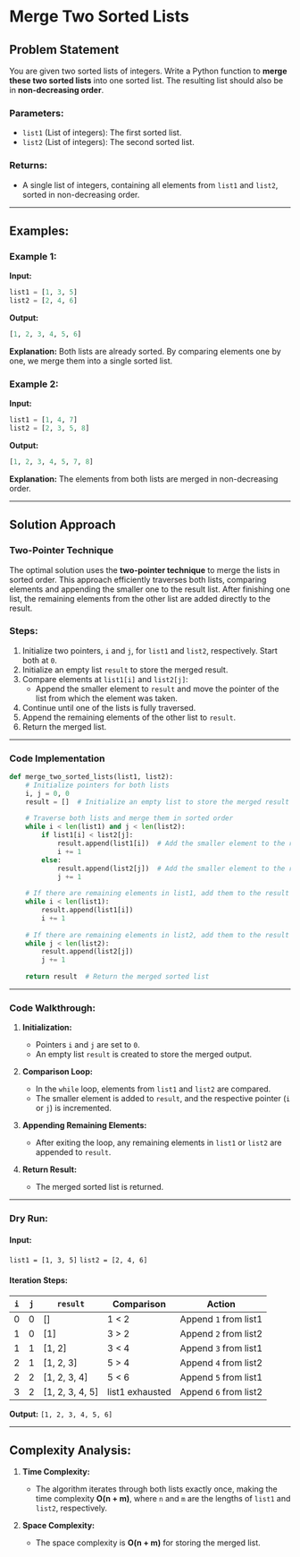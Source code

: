 # Merge Two Sorted Lists

## Problem Statement

You are given two sorted lists of integers. Write a Python function to **merge these two sorted lists** into one sorted list. The resulting list should also be in **non-decreasing order**.

### Parameters:
- `list1` (List of integers): The first sorted list.
- `list2` (List of integers): The second sorted list.

### Returns:
- A single list of integers, containing all elements from `list1` and `list2`, sorted in non-decreasing order.

---

## Examples:

### Example 1:
**Input:**
```python
list1 = [1, 3, 5]
list2 = [2, 4, 6]
```
**Output:**
```python
[1, 2, 3, 4, 5, 6]
```
**Explanation:**
Both lists are already sorted. By comparing elements one by one, we merge them into a single sorted list.

### Example 2:
**Input:**
```python
list1 = [1, 4, 7]
list2 = [2, 3, 5, 8]
```
**Output:**
```python
[1, 2, 3, 4, 5, 7, 8]
```
**Explanation:**
The elements from both lists are merged in non-decreasing order.

---

## Solution Approach

### Two-Pointer Technique
The optimal solution uses the **two-pointer technique** to merge the lists in sorted order. This approach efficiently traverses both lists, comparing elements and appending the smaller one to the result list. After finishing one list, the remaining elements from the other list are added directly to the result.

### Steps:
1. Initialize two pointers, `i` and `j`, for `list1` and `list2`, respectively. Start both at `0`.
2. Initialize an empty list `result` to store the merged result.
3. Compare elements at `list1[i]` and `list2[j]`:
   - Append the smaller element to `result` and move the pointer of the list from which the element was taken.
4. Continue until one of the lists is fully traversed.
5. Append the remaining elements of the other list to `result`.
6. Return the merged list.

---

### Code Implementation
```python
def merge_two_sorted_lists(list1, list2):
    # Initialize pointers for both lists
    i, j = 0, 0
    result = []  # Initialize an empty list to store the merged result
 
    # Traverse both lists and merge them in sorted order
    while i < len(list1) and j < len(list2):
        if list1[i] < list2[j]:
            result.append(list1[i])  # Add the smaller element to the result list
            i += 1
        else:
            result.append(list2[j])  # Add the smaller element to the result list
            j += 1
 
    # If there are remaining elements in list1, add them to the result
    while i < len(list1):
        result.append(list1[i])
        i += 1
 
    # If there are remaining elements in list2, add them to the result
    while j < len(list2):
        result.append(list2[j])
        j += 1
 
    return result  # Return the merged sorted list
```

---

### Code Walkthrough:
1. **Initialization:**
   - Pointers `i` and `j` are set to `0`.
   - An empty list `result` is created to store the merged output.

2. **Comparison Loop:**
   - In the `while` loop, elements from `list1` and `list2` are compared.
   - The smaller element is added to `result`, and the respective pointer (`i` or `j`) is incremented.

3. **Appending Remaining Elements:**
   - After exiting the loop, any remaining elements in `list1` or `list2` are appended to `result`.

4. **Return Result:**
   - The merged sorted list is returned.

---

### Dry Run:
#### Input:
`list1 = [1, 3, 5]`
`list2 = [2, 4, 6]`

#### Iteration Steps:
| `i` | `j` | `result`        | Comparison      | Action               |
|-----|-----|-----------------|-----------------|----------------------|
| 0   | 0   | []              | 1 < 2           | Append `1` from list1|
| 1   | 0   | [1]             | 3 > 2           | Append `2` from list2|
| 1   | 1   | [1, 2]          | 3 < 4           | Append `3` from list1|
| 2   | 1   | [1, 2, 3]       | 5 > 4           | Append `4` from list2|
| 2   | 2   | [1, 2, 3, 4]    | 5 < 6           | Append `5` from list1|
| 3   | 2   | [1, 2, 3, 4, 5] | list1 exhausted | Append `6` from list2|

**Output:** `[1, 2, 3, 4, 5, 6]`

---

## Complexity Analysis:

1. **Time Complexity:**
   - The algorithm iterates through both lists exactly once, making the time complexity **O(n + m)**, where `n` and `m` are the lengths of `list1` and `list2`, respectively.

2. **Space Complexity:**
   - The space complexity is **O(n + m)** for storing the merged list.

